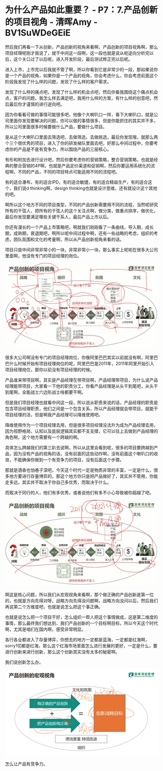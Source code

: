 # 为什么产品如此重要？ - P7：7.产品创新的项目视角 - 清晖Amy - BV1SuWDeGEiE

然后我们再看一下从创新，产品创新的视角来看啊，产品创新的项目视角啊，那么项目经理呢刚才我说了，就干中间这一段啊，这一段也就是说从呃逆向分析完以后，这个关口过了以后呢，进入开发阶段，最后测试修正完以后呢。

进入上市，上市完以后我就不管了啊，所以你看到它是非常少的一段，那如果说你是一个产品的视角，如果你是一个产品的视角，你会考虑什么，你会考虑前面这个阶段我发现了什么样的问题，发现了什么样的客户需求。

发现了什么样的痛点吧，发现了什么样的机会点吧，然后你看我围绕这个痛点机会点，客户的问题，我怎么样去满足吧，我用什么样的方案，有什么样的创意吧，然后最后你才谨慎的进行逆向吧。

因为你看看可做的事情可能很多吧，他像个大喇叭口一样，看下大喇叭口，就是公司里面你发现要解决的问题，你可以做的事情很多，但是你能抓住的其实并不多，所以公司里面很多时候要做什么产品，要做什么项目。

是从这个大喇叭口里面去筛选吧，去做筛选，去做挑选，最后你发现哦，就那么两个三个很优秀的项目，进入了你的研发梯队里面去吧，好那么中间过程中，你要考虑你的产品是不是有竞争力，所以围绕产品的三层核心。

有形和附加去进行设计吧，然后你要考虑你的营销策略，整合营销策略，也就是经典的整合营销的4P啊，也就是产品定价渠道和促销啊，然后你要运用系统化的流程啊，不同的产品，不同的项目特点可能适用不同的流程吧。

有的适合瀑布，有的适合IPD，有的适合敏捷，有的适合精益生产，有的适合这个，我们说d thinking啊，design thinking也就是设计思维，还有就设计这个其他的吧。

啊所以这个地方不同的项目类型，不同的产品创新需要用不同的流程，当然呢研究所有的干弦人，把所有的干弦人的这个关注点啊，做分类，做重点排序，做优化，最后你发现要满足哪些关键干系人，最后产品上市以后。

你还有漫长的一个产品上市策略吧，啊就我们刚刚看了一条曲线，导入期，成长期，成熟期，衰退期吧，啊所以呢中间过程中啊，还有一些战略的考虑，组织的考虑，团队氛围和文化的考量啊，所以从产品创新视角来看的话。

项目只是中间非常非常小的一块，非常非常小一块，那么事实上呢呃在很多大公司里面啊，他没有专门的项目经理的岗位。



![](img/53cff3604e67d9f63c1bd86c856fdc7c_1.png)

很多大公司啊没有专门的项目经理岗位，你像阿里巴巴其实以前就没有啊，阿里巴巴什么时候开始有项目经理岗位的呢，阿里巴巴是2011年，2011年阿里开始引入项目经理岗位，那你以前没有项目经理的时候。

产品谁来带项目啊，其实是产品经理在带项目啊，产品经理带项目，为什么说产品经理能带项目，大家看一下他的职责分工，你看产品经理是从头干到尾吧，从头干到尾啊，全能战士六边形战士啥都要干啊。

但是我们项目经理也就看中间这一段，所以说从职责来说的话，产品经理的职责是包含项目经理职责，他们之间是一个包含关系，所以产品经理就会带项目，就能干项目经理的活，但是啊我产品经理可以降维使用吧。

降维使用作为一个项目经理去用，但是很多项目经理没法升为成为产品经理去用，因为视野格局，认知以及底层逻辑其实都不支支撑，它可以往上去做到产品经理的角色啊，这个地方需要有一个跨越的啊。

具体怎么跨越我们的第三趴去说啊，所以从这里会看到呢，很多的项目要跨越到产品，因为没有产品的视角的话，没有前面的这些动作啊，没有前面这个喇叭口的收敛，不能确保你做到一个有竞争力的项目，没有后面这个步骤。

那就是酒香也怕巷子深吧，今天这个时代一定是物质非常的丰富，一定是什么，很多地方要进行存量博弈的，那这个地方你只是把产品做好了，其实并不管用，你能走多远，其实并不取决于你自己多优秀，而取决于什么。

而取决于同行的人，他们有多优秀，或者说他们有多不小心导致被你超越了吧。

![](img/53cff3604e67d9f63c1bd86c856fdc7c_3.png)

啊这是核心问题，所以我们从宏观视角来看啊，那个做正确的产品创新是第一位的，也就是方向先得对呀，战略方向先得没问题啊，战略方向没问以后，然后我们再说第二个方维度吧，也就是说怎么把这个事正确。

也就是说怎么把一个项目干好，怎么组织一帮人把这个事情做成，这是第二维度的事情，那么最终我们想达到，我们产品创新的一个目标啊目标，所以今天这个时代啊，尤其是咱们在国内啊，感受非常明显。

各行各业都进入了存量博弈，你想去的地方一定都是蓝海，一定都是红海啊，sorry1切都是红海，那么这个红海市场里面怎么进行发展的更好，一定是什么，要进行创新来进行创新，那么这个创新其实没有太多的秘密啊。

我们说创新怎么办。

![](img/53cff3604e67d9f63c1bd86c856fdc7c_5.png)

怎么让产品有竞争力。